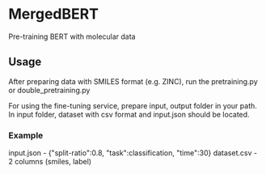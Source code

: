 # MergedBERT

Pre-training BERT with molecular data

## Usage

After preparing data with SMILES format (e.g. ZINC), run the pretraining.py or double_pretraining.py

For using the fine-tuning service, prepare input, output folder in your path.
In input folder, dataset with csv format and input.json should be located.

### Example

input.json - {"split-ratio":0.8, "task":classification, "time":30}
dataset.csv - 2 columns (smiles, label)